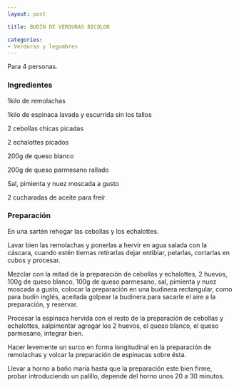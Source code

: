 ```yaml
---
layout: post

title: BUDÍN DE VERDURAS BICOLOR

categories:
- Verduras y legumbres
---
```

Para 4 personas.

<h3>Ingredientes</h3>

1kilo de remolachas

1kilo de espinaca lavada y escurrida sin los tallos

2 cebollas chicas picadas

2 echalottes picados

200g de queso blanco

200g de queso parmesano rallado

Sal, pimienta y nuez moscada a gusto

2 cucharadas de aceite para freír

<h3>Preparación</h3>

En una sartén rehogar las cebollas y los echalottes.

Lavar bien las remolachas y ponerlas a hervir en agua salada con la cáscara, cuando estén tiernas retirarlas dejar entibiar, pelarlas, cortarlas en cubos y procesar.

Mezclar con la mitad de la preparación de cebollas y echalottes, 2 huevos, 100g de queso blanco, 100g de queso parmesano, sal, pimienta y nuez moscada a gusto, colocar la preparación en una budinera rectangular, como para budín inglés, aceitada golpear la budinera para sacarle el aire a la preparación, y reservar.

Procesar la espinaca hervida con el resto de la preparación de cebollas y echalottes, salpimentar agregar los 2 huevos, el queso blanco, el queso parmesano, integrar bien.

Hacer levemente un surco en forma longitudinal en la preparación de remolachas y volcar la preparación de espinacas sobre ésta.

Llevar a horno a baño maría hasta que la preparación este bien firme, probar introduciendo un palillo, depende del horno unos 20 a 30 minutos.